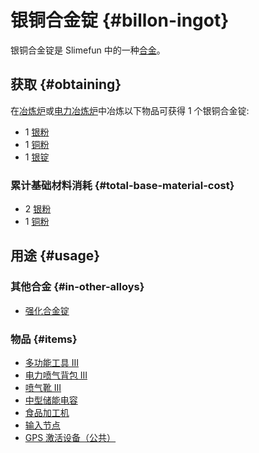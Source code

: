 # 银铜合金锭 {#billon-ingot}

银铜合金锭是 Slimefun 中的一种[合金](/Ingots#alloys)。

## 获取 {#obtaining}

在[冶炼炉](/Smeltery)或[电力冶炼炉](/Electric-Smeltery)中冶炼以下物品可获得 1 个银铜合金锭:

* 1 [银粉](/Silver-Dust)
* 1 [铜粉](/Copper-Dust)
* 1 [银锭](/Silver-Ingot)

### 累计基础材料消耗 {#total-base-material-cost}

* 2 [银粉](/Silver-Dust)
* 1 [铜粉](/Copper-Dust)

## 用途 {#usage}

### 其他合金 {#in-other-alloys}

* [强化合金锭](/Reinforced-Alloy-Ingot)

### 物品 {#items}

* [多功能工具 III](/Multi-Tools)
* [电力喷气背包 III](/Jetpacks)
* [喷气靴 III](/Jet-Boots)
* [中型储能电容](/Energy-Capacitors)
* [食品加工机](/Food-Fabricator)
* [输入节点](/Input-Node)
* [GPS 激活设备（公共）](/GPS-Activation-Device)
